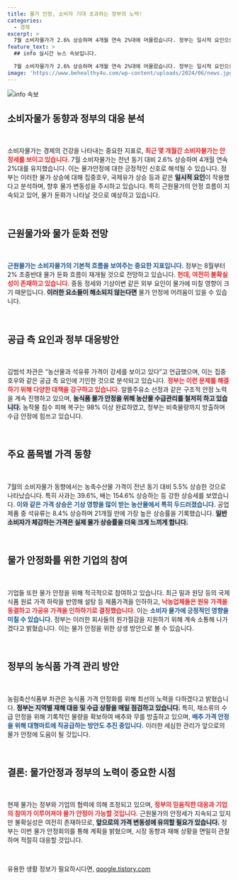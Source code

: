 ```yaml
---
title: 물가 안정, 소비자 기대 초과하는 정부의 노력!
categories:
  - 경제
excerpt: >
  7월 소비자물가가 2.6% 상승하며 4개월 연속 2%대에 머물렀습니다. 정부는 일시적 요인으로 전망을 밝히며 하반기 물가 안정에 나섰습니다. 중동 정세와 기상이변을 주의 깊게 살펴보며, 농산물 및 석유류 가격 안정을 위한 다양한 대응책을 강구하고 있습니다.
feature_text: >
  ## info 실시간 뉴스 속보입니다.

  7월 소비자물가가 2.6% 상승하며 4개월 연속 2%대에 머물렀습니다. 정부는 일시적 요인으로 전망을 밝히며 하반기 물가 안정에 나섰습니다. 중동 정세와 기상이변을 주의 깊게 살펴보며, 농산물 및 석유류 가격 안정을 위한 다양한 대응책을 강구하고 있습니다.
image: 'https://www.behealthy4u.com/wp-content/uploads/2024/06/news.jpg'
---
```


<p><img src="https://www.behealthy4u.com/wp-content/uploads/2024/06/news.jpg" alt="info 속보" /></p>

<h2 data-ke-size="size26">소비자물가 동향과 정부의 대응 분석</h2>

<p data-ke-size="size16">&nbsp;</p> 

<p>소비자물가는 경제의 건강을 나타내는 중요한 지표로, <b><span style="color: #ee2323;">최근 몇 개월간 소비자물가는 안정세를 보이고 있습니다.</span></b> 7월 소비자물가는 전년 동기 대비 2.6% 상승하며 4개월 연속 2%대를 유지했습니다. 이는 물가안정에 대한 긍정적인 신호로 해석될 수 있습니다. 정부는 이러한 물가 상승에 대해 집중호우, 국제유가 상승 등과 같은 <b><span style="background-color: #21538527;">일시적 요인</span></b>이 작용했다고 분석하며, 향후 물가 변동성을 주시하고 있습니다. 특히 근원물가의 안정 흐름이 지속되고 있어, 물가 둔화가 나타날 것으로 예상하고 있습니다.</p>

<p data-ke-size="size16">&nbsp;</p> 

<h2 data-ke-size="size26">근원물가와 물가 둔화 전망</h2>

<p data-ke-size="size16">&nbsp;</p> 

<p><b><span style="color: #1a5490;">근원물가는 소비자물가의 기본적 흐름을 보여주는 중요한 지표입니다.</span></b> 정부는 8월부터 2% 초중반대 물가 둔화 흐름이 재개될 것으로 전망하고 있습니다. <b><span style="color: #ee2323;"> 헌데, 여전히 불확실성이 존재하고 있습니다.</span></b> 중동 정세와 기상이변 같은 외부 요인이 물가에 미칠 영향이 크기 때문입니다. <b><span style="background-color: #21538527;">이러한 요소들이 해소되지 않는다면</span></b> 물가 안정에 어려움이 있을 수 있습니다.</p>

<p data-ke-size="size16">&nbsp;</p> 

<h2 data-ke-size="size26">공급 측 요인과 정부 대응방안</h2>

<p data-ke-size="size16">&nbsp;</p> 

<p>김범석 차관은 “농산물과 석유류 가격이 강세를 보이고 있다”고 언급했으며, 이는 집중호우와 같은 공급 측 요인에 기인한 것으로 분석되고 있습니다. <b><span style="color: #ee2323;">정부는 이런 문제를 해결하기 위해 다양한 대책을 강구하고 있습니다.</span></b> 알뜰주유소 선정과 같은 구조적 안정 노력을 계속 진행하고 있으며, <b><span style="background-color: #21538527;">농식품 물가 안정을 위해 농산물 수급관리를 철저히 하고 있습니다.</span></b> 농작물 침수 피해 복구는 98% 이상 완료하였고, 정부는 비축물량까지 방출하며 수급 안정에 힘쓰고 있습니다.</p>

<p data-ke-size="size16">&nbsp;</p> 

<h2 data-ke-size="size26">주요 품목별 가격 동향</h2>

<p data-ke-size="size16">&nbsp;</p> 

<p>7월의 소비자물가 동향에서는 농축수산물 가격이 전년 동기 대비 5.5% 상승한 것으로 나타났습니다. 특히 사과는 39.6%, 배는 154.6% 상승하는 등 강한 상승세를 보였습니다. <b><span style="color: #1a5490;">이와 같은 가격 상승은 기상 영향을 많이 받는 농산물에서 특히 두드러졌습니다.</span></b> 공업제품 중 석유류는 8.4% 상승하며 21개월 만에 가장 높은 상승률을 기록했습니다. <b><span style="background-color: #21538527;">일반 소비자가 체감하는 가격은 실제 물가 상승률을 더욱 크게 느끼게 합니다.</span></b></p>

<p data-ke-size="size16">&nbsp;</p> 

<h2 data-ke-size="size26">물가 안정화를 위한 기업의 참여</h2>

<p data-ke-size="size16">&nbsp;</p> 

<p>기업들 또한 물가 안정을 위해 적극적으로 참여하고 있습니다. 최근 밀과 원당 등의 국제 식품 원료 가격 하락을 반영해 설탕 등 제품가격을 인하하고, <b><span style="color: #ee2323;">낙농업체들은 원유 가격을 동결하고 가공유 가격을 인하하기로 결정했습니다.</span></b> 이는 <b><span style="color: #1a5490;">소비자 물가에 긍정적인 영향을 미칠 수 있습니다.</span></b> 정부는 이러한 회사들의 원가절감을 지원하기 위해 계속 소통해 나가겠다고 밝혔습니다. 이는 물가 안정을 위한 상생 방안으로 볼 수 있습니다.</p>

<p data-ke-size="size16">&nbsp;</p> 

<h2 data-ke-size="size26">정부의 농식품 가격 관리 방안</h2>

<p data-ke-size="size16">&nbsp;</p> 

<p>농림축산식품부 차관은 농식품 가격 안정화를 위해 최선의 노력을 다하겠다고 밝혔습니다. <b><span style="background-color: #21538527;">정부는 지역별 재해 대응 및 수급 상황을 매일 점검하고 있습니다.</span></b> 특히, 채소류의 수급 안정을 위해 기록적인 물량을 확보하여 배추와 무를 방출하고 있으며, <b><span style="color: #1a5490;">배추 가격 안정을 위해 대형마트에 직공급하는 방안도 추진 중입니다.</span></b> 이러한 세심한 관리가 앞으로의 물가 안정에 도움이 될 것입니다.</p>

<p data-ke-size="size16">&nbsp;</p> 

<h2 data-ke-size="size26">결론: 물가안정과 정부의 노력이 중요한 시점</h2>

<p data-ke-size="size16">&nbsp;</p> 

<p>현재 물가는 정부와 기업의 협력에 의해 조정되고 있으며, <b><span style="color: #ee2323;">정부의 믿음직한 대응과 기업의 참여가 이루어져야 물가 안정이 가능할 것입니다.</span></b> 근원물가의 안정세가 지속되고 있지만 불확실성은 여전히 존재하므로, <b><span style="background-color: #21538527;">앞으로의 가격 변동성에 유의할 필요가 있습니다.</span></b> 정부는 이번 물가 안정회의를 통해 계획을 밝혔으며, 시장 동향과 재해 상황을 면밀히 관찰하며 적절히 대응할 것입니다. </p>

<p data-ke-size="size16">&nbsp;</p> 
유용한 생활 정보가 필요하시다면, <a href="https://qoogle.tistory.com" rel="dofollow">qoogle.tistory.com</a>


